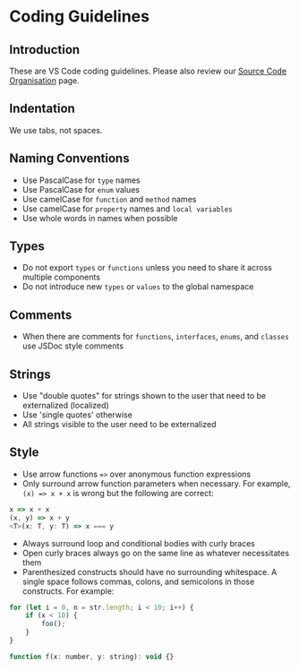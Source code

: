 # Coding Guidelines

## Introduction

These are VS Code coding guidelines. Please also review our [Source Code Organisation](https://github.com/microsoft/vscode/wiki/Source-Code-Organization) page.

## Indentation

We use tabs, not spaces.

## Naming Conventions

-   Use PascalCase for `type` names
-   Use PascalCase for `enum` values
-   Use camelCase for `function` and `method` names
-   Use camelCase for `property` names and `local variables`
-   Use whole words in names when possible

## Types

-   Do not export `types` or `functions` unless you need to share it across multiple components
-   Do not introduce new `types` or `values` to the global namespace

## Comments

-   When there are comments for `functions`, `interfaces`, `enums`, and `classes` use JSDoc style comments

## Strings

-   Use "double quotes" for strings shown to the user that need to be externalized (localized)
-   Use 'single quotes' otherwise
-   All strings visible to the user need to be externalized

## Style

-   Use arrow functions `=>` over anonymous function expressions
-   Only surround arrow function parameters when necessary. For example, `(x) => x + x` is wrong but the following are correct:

```javascript
x => x + x
(x, y) => x + y
<T>(x: T, y: T) => x === y
```

-   Always surround loop and conditional bodies with curly braces
-   Open curly braces always go on the same line as whatever necessitates them
-   Parenthesized constructs should have no surrounding whitespace. A single space follows commas, colons, and semicolons in those constructs. For example:

```javascript
for (let i = 0, n = str.length; i < 10; i++) {
    if (x < 10) {
        foo();
    }
}

function f(x: number, y: string): void {}
```
